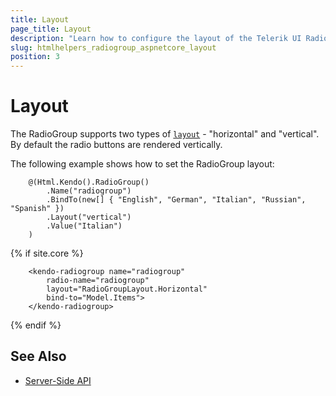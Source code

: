 ```yaml
---
title: Layout
page_title: Layout
description: "Learn how to configure the layout of the Telerik UI RadioGroup for {{ site.framework }}."
slug: htmlhelpers_radiogroup_aspnetcore_layout
position: 3
---
```


# Layout

The RadioGroup supports two types of [`layout`](/api/javascript/ui/radiogroup/configuration/layout) - "horizontal" and "vertical". By default the radio buttons are rendered vertically.

The following example shows how to set the RadioGroup layout:

```HtmlHelper
    @(Html.Kendo().RadioGroup()
        .Name("radiogroup")        
        .BindTo(new[] { "English", "German", "Italian", "Russian", "Spanish" })
        .Layout("vertical")
        .Value("Italian")
    ) 
```
{% if site.core %}
```TagHelper
    <kendo-radiogroup name="radiogroup"
        radio-name="radiogroup"        
        layout="RadioGroupLayout.Horizontal"
        bind-to="Model.Items">
    </kendo-radiogroup>
```
{% endif %}

## See Also

* [Server-Side API](/api/radiogroup)
